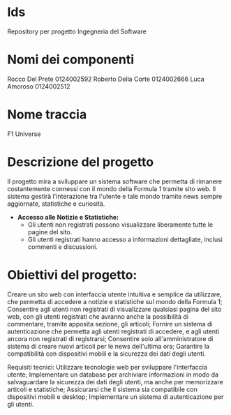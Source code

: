 # Ids
Repository per progetto Ingegneria del Software

# Nomi dei componenti
Rocco Del Prete 0124002592
Roberto Della Corte 0124002666
Luca Amoroso 0124002512

# Nome traccia
F1 Universe

# Descrizione del progetto
Il progetto mira a sviluppare un sistema software che permetta di rimanere costantemente connessi con il mondo della Formula 1 tramite sito web.
Il sistema gestirà l'interazione tra l'utente e tale mondo tramite news sempre aggiornate, statistiche e curiosità.

- **Accesso alle Notizie e Statistiche:**
  - Gli utenti non registrati possono visualizzare liberamente tutte le pagine del sito.
  - Gli utenti registrati hanno accesso a informazioni dettagliate, inclusi commenti e discussioni.

# Obiettivi del progetto:
Creare un sito web con interfaccia utente intuitiva e semplice da utilizzare, che permetta di  accedere a notizie e statistiche sul mondo della Formula 1;
Consentire agli utenti non registrati di visualizzare qualsiasi pagina del sito web, con gli utenti registrati che avranno anche la possibilità di commentare, tramite apposita sezione, gli articoli;
Fornire un sistema di autenticazione che permetta agli utenti registrati di accedere, e agli utenti ancora non registrati di registrarsi;
Consentire solo all'amministratore di sistema di creare nuovi articoli per le news dell'ultima ora;
Garantire la compatibilità con dispositivi mobili e la sicurezza dei dati degli utenti.

Requisiti tecnici:
Utilizzare tecnologie web per sviluppare l'interfaccia utente;
Implementare un database per archiviare informazioni in modo da salvaguardare la sicurezza dei dati degli utenti, ma anche per memorizzare articoli e statistiche;
Assicurarsi che il sistema sia compatibile con dispositivi mobili e desktop;
Implementare un sistema di autenticazione per gli utenti.


